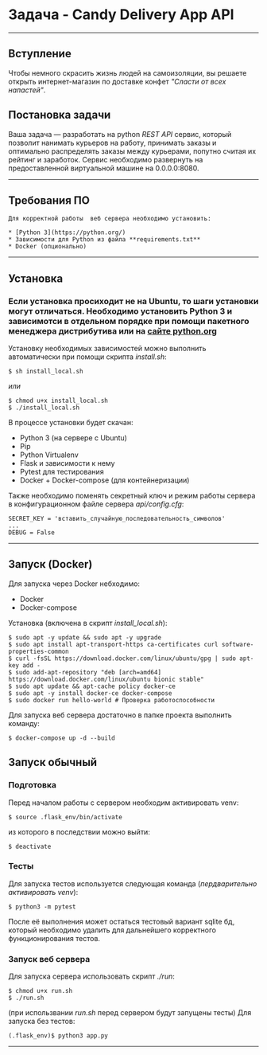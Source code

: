 # Задача - Candy Delivery App API
---
## Вступление
Чтобы немного скрасить жизнь людей на самоизоляции, вы решаете открыть
интернет-магазин по доставке конфет *"Сласти от всех напастей"*.
## Постановка задачи
Ваша задача — разработать на python *REST API* сервис, который позволит нанимать курьеров на работу,
    принимать заказы и оптимально распределять заказы между курьерами, попутно считая их рейтинг и заработок.
    Сервис необходимо развернуть на предоставленной виртуальной машине на 0.0.0.0:8080.

---
## Требования ПО
    Для корректной работы  веб сервера необходимо установить:

    * [Python 3](https://python.org/)
    * Зависимости для Python из файла **requirements.txt**
    * Docker (опционально)

---
## Установка  
### Если установка просиходит не на Ubuntu, то шаги установки могут отличаться. Необходимо установить Python 3 и зависимотси в отдельном порядке при помощи пакетного менеджера дистрибутива или на [сайте python.org](https://python.org/)
Установку необходимых зависимостей можно выполнить автоматически при помощи скрипта *install.sh*:

    $ sh install_local.sh

*или*

    $ chmod u+x install_local.sh
    $ ./install_local.sh

В процессе установки будет скачан:

* Python 3 (на cервере с Ubuntu)  
* Pip 
* Python Virtualenv 
* Flask и зависимости к нему
* Pytest для тестирования
* Docker + Docker-compose (для контейнеризации)


Также необходимо поменять секретный ключ и режим работы сервера в конфигурационном файле сервера *api/config.cfg*:

    SECRET_KEY = 'вставить_случайную_последовательность_символов'	
    ...
    DEBUG = False

---
## Запуск (Docker)
Для запуска через Docker небходимо:

* Docker
* Docker-compose

Установка (включена в скрипт *install_local.sh*):

    $ sudo apt -y update && sudo apt -y upgrade
    $ sudo apt install apt-transport-https ca-certificates curl software-properties-common
    $ curl -fsSL https://download.docker.com/linux/ubuntu/gpg | sudo apt-key add -
    $ sudo add-apt-repository "deb [arch=amd64] https://download.docker.com/linux/ubuntu bionic stable"
    $ sudo apt update && apt-cache policy docker-ce
    $ sudo apt -y install docker-ce docker-compose
    $ sudo docker run hello-world # Проверка работоспособности

Для запуска веб сервера достаточно в папке проекта выполнить команду:

    $ docker-compose up -d --build

## Запуск обычный
### Подготовка
Перед началом работы с сервером необходим активировать venv:

    $ source .flask_env/bin/activate

из которого в последствии можно выйти:

    $ deactivate

### Тесты
Для запуска тестов используется следующая команда (*пердварительно активировать venv*):

    $ python3 -m pytest 	

После её выполнения может остаться тестовый вариант sqlite бд, который необходимо удалить для дальнейшего корректного функционирования тестов.

### Запуск веб сервера
Для запуска сервера использовать скрипт *./run*:

    $ chmod u+x run.sh
    $ ./run.sh

(при использвании *run.sh* перед сервером будут запущены тесты)
Для запуска без тестов:

    (.flask_env)$ python3 app.py

---
